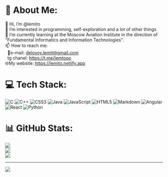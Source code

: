 # 💫 About Me:
👋 Hi, I’m @lemito<br>👀 I’m interested in programming, self-exploration and a lot of other things<br>🌱 I’m currently learning at the Moscow Aviation Institute in the direction of "Fundamental Informatics and Information Technologies".<br>📫 How to reach me:<br>&ensp;📩e-mail: delovoy.lemit@gmail.com<br>&ensp;tg chanel: https://t.me/lemtooo  
🌐My website: https://lemito.netlify.app


# 💻 Tech Stack:
![C](https://img.shields.io/badge/c-%2300599C.svg?style=for-the-badge&logo=c&logoColor=white) ![C++](https://img.shields.io/badge/c++-%2300599C.svg?style=for-the-badge&logo=c%2B%2B&logoColor=white) ![CSS3](https://img.shields.io/badge/css3-%231572B6.svg?style=for-the-badge&logo=css3&logoColor=white) ![Java](https://img.shields.io/badge/java-%23ED8B00.svg?style=for-the-badge&logo=openjdk&logoColor=white) ![JavaScript](https://img.shields.io/badge/javascript-%23323330.svg?style=for-the-badge&logo=javascript&logoColor=%23F7DF1E) ![HTML5](https://img.shields.io/badge/html5-%23E34F26.svg?style=for-the-badge&logo=html5&logoColor=white) ![Markdown](https://img.shields.io/badge/markdown-%23000000.svg?style=for-the-badge&logo=markdown&logoColor=white) ![Angular](https://img.shields.io/badge/angular-%23DD0031.svg?style=for-the-badge&logo=angular&logoColor=white) ![React](https://img.shields.io/badge/react-%2320232a.svg?style=for-the-badge&logo=react&logoColor=%2361DAFB) ![Python](https://img.shields.io/badge/python-3670A0?style=for-the-badge&logo=python&logoColor=ffdd54)
# 📊 GitHub Stats:
![](https://github-readme-stats.vercel.app/api?username=lemito&theme=dark&hide_border=false&include_all_commits=true&count_private=true)<br/>
![](https://github-readme-streak-stats.herokuapp.com/?user=lemito&theme=dark&hide_border=false)<br/>
![](https://github-readme-stats.vercel.app/api/top-langs/?username=lemito&theme=dark&hide_border=false&include_all_commits=true&count_private=true&layout=compact)

---
[![](https://visitcount.itsvg.in/api?id=lemito&icon=0&color=0)](https://visitcount.itsvg.in)

<!-- Proudly created with GPRM ( https://gprm.itsvg.in ) -->
